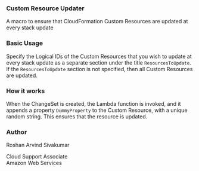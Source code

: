 <h3> Custom Resource Updater </h3>

A macro to ensure that CloudFormation Custom Resources are updated at every stack update

<h3> Basic Usage </h3>

Specify the Logical IDs of the Custom Resources that you wish to update at every stack update as a separate section under the title <code>ResourcesToUpdate</code>. If the <code>ResourcesToUpdate</code> section is not specified, then all Custom Resources are updated.

<h3> How it works </h3>

When the ChangeSet is created, the Lambda function is invoked, and it appends a property <code>DummyProperty</code> to the Custom Resource, with a unique random string. This ensures that the resource is updated.

<h3> Author </h3>

Roshan Arvind Sivakumar

Cloud Support Associate<br>
Amazon Web Services
